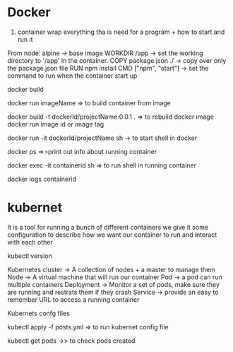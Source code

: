 # Docker

1) container wrap everything tha is need for a program + how to start and run it


From node: alpine -> base image
WORKDIR /app -> set the working directory to '/app' in the container. 
COPY package.json ./ -> copy over only the package.json file
RUN npm install
CMD ["npm", "start"] -> set the command to run when the container start up


docker build

docker run imageName => to build container from image

docker build -t dockerId/projectName:0.0.1 .  => to
 rebuild docker image
docker run image id or image tag

docker run -it dockerId/projectName sh -> to start shell in docker

docker ps =>>print out info about running container

docker exec -it containerid sh => to run shell in running container

docker logs containerid 



# kubernet
It is a tool for running a bunch of different containers
we give it some configuration to describe how we want our container to run and interact with each other

kubectl version

Kubernetes cluster -> A collection of nodes + a master to manage them
Node -> A virtual machine that will run our container
Pod -> a pod can run multiple containers
Deployment -> Monitor a set of pods, make sure they are running and restrats them if they crash
Service -> provide an easy to remember URL to access a running container

Kubernets confg files


kubectl apply -f posts.yml => to run kubernet config file

kubectl get pods ->> to check pods created


